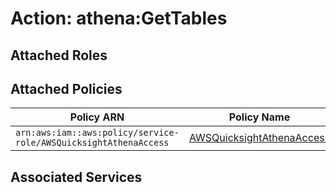 # Action: athena:GetTables

## Attached Roles

## Attached Policies

| Policy ARN | Policy Name |
|------------|-------------|
| `arn:aws:iam::aws:policy/service-role/AWSQuicksightAthenaAccess` | [AWSQuicksightAthenaAccess](../policies.md#awsquicksightathenaaccess) |

## Associated Services


